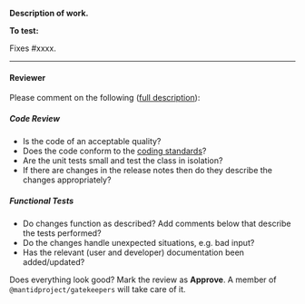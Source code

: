 **Description of work.**

<!-- If the original issue was raised by a user they should be named here. Do not leak email addresses
**Report to:** [user name]
-->

**To test:**

<!-- Instructions for testing. -->

Fixes #xxxx. <!-- and fix #xxxx or close #xxxx xor resolves #xxxx -->
<!-- alternative
*There is no associated issue.*
-->

<!-- delete this if you added release notes
*This does not require release notes* because **fill in an explanation of why**
-->

---

#### Reviewer ####

Please comment on the following ([full description](http://developer.mantidproject.org/ReviewingAPullRequest.html)):

##### Code Review #####

- Is the code of an acceptable quality?
- Does the code conform to the [coding standards](http://developer.mantidproject.org/Standards/)?
- Are the unit tests small and test the class in isolation?
- If there are changes in the release notes then do they describe the changes appropriately?

##### Functional Tests #####

- Do changes function as described? Add comments below that describe the tests performed?
- Do the changes handle unexpected situations, e.g. bad input?
- Has the relevant (user and developer) documentation been added/updated?

Does everything look good? Mark the review as **Approve**. A member of `@mantidproject/gatekeepers` will take care of it.
